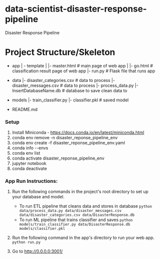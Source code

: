 # data-scientist-disaster-response-pipeline
Disaster Response Pipeline

# Project Structure/Skeleton

- app
| - template
| |- master.html            # main page of web app
| |- go.html                # classification result page of web app
|- run.py                   # Flask file that runs app

- data
|- disaster_categories.csv  # data to process
|- disaster_messages.csv    # data to process
|- process_data.py
|- InsertDatabaseName.db    # database to save clean data to

- models
|- train_classifier.py
|- classifier.pkl           # saved model

- README.md

### Setup
1. Install Miniconda - https://docs.conda.io/en/latest/miniconda.html
2. conda env remove -n disaster_reponse_pipeline_env
3. conda env create -f disaster_reponse_pipeline_env.yaml
4. conda info --envs
5. conda env list
6. conda activate disaster_reponse_pipeline_env
7. jupyter notebook
8. conda deactivate

### App Run Instructions:
1. Run the following commands in the project's root directory to set up your database and model.

    - To run ETL pipeline that cleans data and stores in database
        `python data/process_data.py data/disaster_messages.csv data/disaster_categories.csv data/DisasterResponse.db`
    - To run ML pipeline that trains classifier and saves
        `python models/train_classifier.py data/DisasterResponse.db models/classifier.pkl`

2. Run the following command in the app's directory to run your web app.
    `python run.py`

3. Go to http://0.0.0.0:3001/
